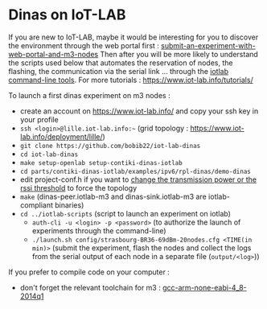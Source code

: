 Dinas on IoT-LAB
=======================

If you are new to IoT-LAB, maybe it would be interesting for you to discover the  environment through the web portal first : [submit-an-experiment-with-web-portal-and-m3-nodes](https://www.iot-lab.info/tutorials/submit-an-experiment-with-web-portal-and-m3-nodes/)
Then after you will be more likely to understand the scripts used below that automates the reservation of nodes, the flashing, the communication via the serial link ... through the [iotlab command-line tools](https://github.com/iot-lab/iot-lab/wiki/CLI-Tools). For more tutorials : https://www.iot-lab.info/tutorials/

To launch a first dinas experiment on m3 nodes : 

* create an account on https://www.iot-lab.info/ and copy your ssh key in your profile
* ``ssh <login>@lille.iot-lab.info:~`` (grid topology : https://www.iot-lab.info/deployment/lille/)
* ``git clone https://github.com/bobib22/iot-lab-dinas``
* ``cd iot-lab-dinas``
* ``make setup-openlab setup-contiki-dinas-iotlab``
* ``cd parts/contiki-dinas-iotlab/examples/ipv6/rpl-dinas/demo-dinas``
* edit project-conf.h if you want to [change the transmission power or the rssi threshold](https://github.com/iot-lab/iot-lab/wiki/Limit-nodes-connectivity) to force the topology
* ``make`` (dinas-peer.iotlab-m3 and dinas-sink.iotlab-m3 are iotlab-compliant binaries)
* ``cd ../iotlab-scripts`` (script to launch an experiment on iotlab)
  * ``auth-cli -u <login> -p <password>`` (to authorize the launch of experiments through the command-line)
  * ``./launch.sh config/strasbourg-BR36-69dBm-20nodes.cfg <TIME(in min)>`` (submit the experiment, flash the nodes and collect the logs from the serial output of each node in a separate file (``output/<log>``))

If you prefer to compile code on your computer : 

* don't forget the relevant toolchain for m3 : [gcc-arm-none-eabi-4_8-2014q1](https://github.com/iot-lab/iot-lab/wiki/FAQ_Gcc_arm_versions)